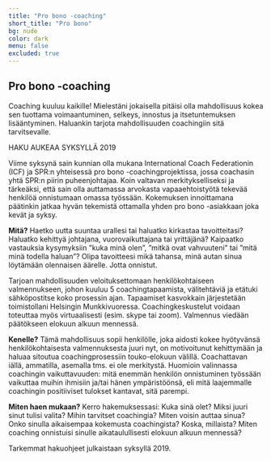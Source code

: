 ```yaml
---
title: "Pro bono -coaching"
short_title: "Pro bono"
bg: nude
color: dark
menu: false
excluded: true
---
```


<div class="toplogo"></div>

## Pro bono -coaching

Coaching kuuluu kaikille! Mielestäni jokaisella pitäisi olla mahdollisuus kokea sen tuottama voimaantuminen, selkeys, innostus ja itsetuntemuksen lisääntyminen.
Haluankin tarjota mahdollisuuden coachingiin sitä tarvitsevalle.

<div id="expandable-pro_bono_coaching" class="expandable-container">

<p>
	<div class="apply_button">
		<span>HAKU AUKEAA SYKSYLLÄ 2019</span>
	</div>
</p>

<p>
Viime syksynä sain kunnian olla mukana International Coach Federationin (ICF) ja SPR:n yhteisessä pro bono -coachingprojektissa, jossa coachasin yhtä SPR:n piirin puheenjohtajaa. Koin valtavan merkitykselliseksi ja tärkeäksi, että sain olla auttamassa arvokasta vapaaehtoistyötä tekevää
henkilöä onnistumaan omassa työssään. Kokemuksen innoittamana päätinkin jatkaa hyvän tekemistä ottamalla yhden pro bono -asiakkaan joka kevät ja syksy.
</p>

<p>
<b>Mitä?</b>
Haetko uutta suuntaa urallesi tai haluatko kirkastaa tavoitteitasi? Haluatko kehittyä johtajana, vuorovaikuttajana tai yrittäjänä? Kaipaatko vastauksia kysymyksiin ”kuka minä olen”, ”mitkä ovat vahvuuteni” tai ”mitä minä todella haluan”? Olipa tavoitteesi mikä tahansa, minä autan sinua
löytämään olennaisen äärelle. Jotta onnistut.
</p>

<p>
Tarjoan mahdollisuuden veloituksettomaan henkilökohtaiseen valmennukseen, johon kuuluu 5 coachingtapaamista, välitehtäviä ja etätuki sähköpostitse koko prosessin ajan. Tapaamiset kasvokkain järjestetään toimistollani Helsingin Munkkivuoressa. Coachingkeskustelut voidaan toteuttaa myös virtuaalisesti (esim. skype tai zoom). Valmennus viedään päätökseen elokuun
alkuun mennessä.
</p>

<p>
<b>Kenelle?</b>
Tämä mahdollisuus sopii henkilölle, joka aidosti kokee hyötyvänsä henkilökohtaisesta valmennuksesta juuri nyt, on motivoitunut kehittymään ja haluaa sitoutua coachingprosessiin touko-elokuun välillä. Coachattavan iällä, ammatilla, asemalla tms. ei ole merkitystä.
Huomioin valinnassa coachingin vaikuttavuuden: mitä enemmän henkilön onnistuminen työssään vaikuttaa muihin ihmisiin ja/tai hänen ympäristöönsä, eli mitä laajemmalle coachingin positiiviset tulokset kantavat, sitä parempi.
</p>

<p id="hae_pro_bono">
<b>Miten haen mukaan?</b>
Kerro hakemuksessasi: Kuka sinä olet? Miksi juuri sinut tulisi valita? Mihin tarvitset coachingia? Miten voisin auttaa sinua? Onko sinulla aikaisempaa kokemusta coachingista? Koska, millaista?
Miten coaching onnistuisi sinulle aikataulullisesti elokuun alkuun mennessä?
</p>

<p>
Tarkemmat hakuohjeet julkaistaan syksyllä 2019.
</p>
<!--
<p>
Lähetä hakemuksesi viimeistään maanantaina 13.5. sähköpostilla <a href="mailto:hedy@kapri.fi">hedy@hedykapri.fi</a> tai täytä <a href="#otayhteytta">yhteydenottolomake</a>. Kirjoita otsikoksi Haku: Pro bono - coaching. Ilmoitan valitulle henkilökohtaisesti viimeistään 15.5.2019.
</p>
-->

</div>
